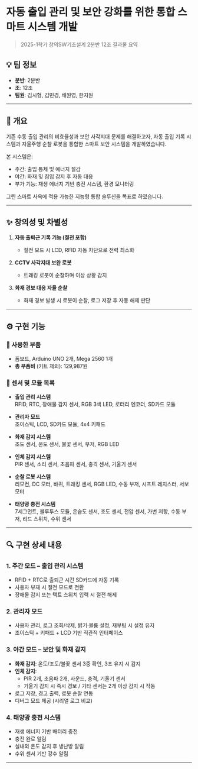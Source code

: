# 자동 출입 관리 및 보안 강화를 위한 통합 스마트 시스템 개발

> 2025-1학기 창의SW기초설계 2분반 12조 결과물 요약

## 💡 팀 정보

- **분반**: 2분반  
- **조**: 12조  
- **팀원**: 김시형, 김민경, 배원영, 한지원

---

## 📘 개요

기존 수동 출입 관리의 비효율성과 보안 사각지대 문제를 해결하고자, 자동 출입 기록 시스템과 자율주행 순찰 로봇을 통합한 스마트 보안 시스템을 개발하였습니다.

본 시스템은:
- 주간: 출입 통제 및 에너지 절감
- 야간: 화재 및 침입 감지 후 자동 대응
- 부가 기능: 재생 에너지 기반 충전 시스템, 환경 모니터링

그린 스마트 사옥에 적용 가능한 지능형 통합 솔루션을 목표로 하였습니다.

---

## ✨ 창의성 및 차별성

1. **자동 출퇴근 기록 기능 (절전 포함)**
   - 절전 모드 시 LCD, RFID 자동 차단으로 전력 최소화

2. **CCTV 사각지대 보완 로봇**
   - 트래킹 로봇이 순찰하며 이상 상황 감지

3. **화재 경보 대응 자율 순찰**
   - 화재 경보 발생 시 로봇이 순찰, 로그 저장 후 자동 해제 판단

---

## ⚙️ 구현 기능

### 🧩 사용한 부품
- 폼보드, Arduino UNO 2개, Mega 2560 1개  
- **총 부품비** (키트 제외): 129,987원

### 🧪 센서 및 모듈 목록

- **출입 관리 시스템**  
  RFID, RTC, 장애물 감지 센서, RGB 3색 LED, 로터리 엔코더, SD카드 모듈

- **관리자 모드**  
  조이스틱, LCD, SD카드 모듈, 4x4 키패드

- **화재 감지 시스템**  
  조도 센서, 온도 센서, 불꽃 센서, 부저, RGB LED

- **인체 감지 시스템**  
  PIR 센서, 소리 센서, 초음파 센서, 충격 센서, 기울기 센서

- **순찰 로봇 시스템**  
  리모컨, DC 모터, 바퀴, 트래킹 센서, RGB LED, 수동 부저, 시프트 레지스터, 서보 모터

- **태양광 충전 시스템**  
  7세그먼트, 블루투스 모듈, 온습도 센서, 조도 센서, 전압 센서, 가변 저항, 수동 부저, 리드 스위치, 수위 센서

---

## 🔍 구현 상세 내용

### 1. 주간 모드 – 출입 관리 시스템
- RFID + RTC로 출퇴근 시간 SD카드에 자동 기록
- 사용자 부재 시 절전 모드로 전환
- 장애물 감지 또는 택트 스위치 입력 시 절전 해제

### 2. 관리자 모드
- 사용자 관리, 로그 조회/삭제, 밝기·볼륨 설정, 재부팅 시 설정 유지
- 조이스틱 + 키패드 + LCD 기반 직관적 인터페이스

### 3. 야간 모드 – 보안 및 화재 감지
- **화재 감지**: 온도/조도/불꽃 센서 3중 확인, 3초 유지 시 감지
- **인체 감지**:
  - PIR 2개, 초음파 2개, 사운드, 충격, 기울기 센서
  - 기울기 감지 시 즉시 경보 / 기타 센서는 2개 이상 감지 시 작동
- 로그 저장, 경고 출력, 로봇 순찰 연동
- 디버그 모드 제공 (시리얼 로그 비교)

### 4. 태양광 충전 시스템
- 재생 에너지 기반 배터리 충전
- 충전 완료 알림
- 실내외 온도 감지 후 냉난방 알림
- 수위 센서 기반 강수 알림

---
